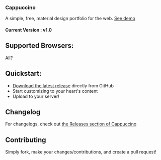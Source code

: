 ### Cappuccino
A simple, free, material design portfolio for the web.
[See demo](https://jacksonhayes.me/cappuccino/index.html)

#### Current Version : v1.0

## Supported Browsers:
All?

## Quickstart:
- [Download the latest release](https://github.com/jacksonhvisuals/Cappuccino/releases/latest) directly from GitHub
- Start customizing to your heart's content
- Upload to your server!

## Changelog
For changelogs, check out [the Releases section of Cappuccino](https://github.com/jacksonhvisuals/Cappuccino/releases)

## Contributing
Simply fork, make your changes/contributions, and create a pull request!
